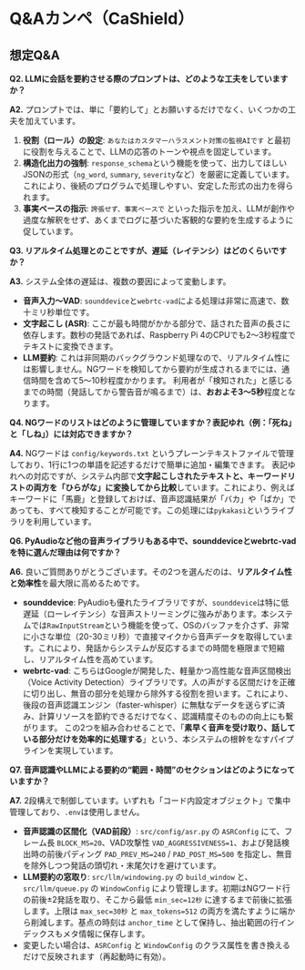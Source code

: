# Q&Aカンペ（CaShield）

## 想定Q&A

**Q2. LLMに会話を要約させる際のプロンプトは、どのような工夫をしていますか？**

**A2.** プロンプトでは、単に「要約して」とお願いするだけでなく、いくつかの工夫を加えています。
1.  **役割（ロール）の設定**: `あなたはカスタマーハラスメント対策の監視AIです` と最初に役割を与えることで、LLMの応答のトーンや視点を固定しています。
2.  **構造化出力の強制**: `response_schema`という機能を使って、出力してほしいJSONの形式（`ng_word`, `summary`, `severity`など）を厳密に定義しています。これにより、後続のプログラムで処理しやすい、安定した形式の出力を得られます。
3.  **事実ベースの指示**: `誇張せず、事実ベースで` といった指示を加え、LLMが創作や過度な解釈をせず、あくまでログに基づいた客観的な要約を生成するように促しています。

**Q3. リアルタイム処理とのことですが、遅延（レイテンシ）はどのくらいですか？**

**A3.** システム全体の遅延は、複数の要因によって変動します。
*   **音声入力〜VAD**: `sounddevice`と`webrtc-vad`による処理は非常に高速で、数十ミリ秒単位です。
*   **文字起こし (ASR)**: ここが最も時間がかかる部分で、話された音声の長さに依存します。数秒の発話であれば、Raspberry Pi 4のCPUでも2〜3秒程度でテキストに変換できます。
*   **LLM要約**: これは非同期のバックグラウンド処理なので、リアルタイム性には影響しません。NGワードを検知してから要約が生成されるまでには、通信時間を含めて5〜10秒程度かかります。
利用者が「検知された」と感じるまでの時間（発話してから警告音が鳴るまで）は、**おおよそ3〜5秒**程度となります。

**Q4. NGワードのリストはどのように管理していますか？表記ゆれ（例：「死ね」と「しね」）には対応できますか？**

**A4.** NGワードは `config/keywords.txt` というプレーンテキストファイルで管理しており、1行に1つの単語を記述するだけで簡単に追加・編集できます。
表記ゆれへの対応ですが、システム内部で**文字起こしされたテキストと、キーワードリストの両方を「ひらがな」に変換してから比較**しています。これにより、例えばキーワードに「馬鹿」と登録しておけば、音声認識結果が「バカ」や「ばか」であっても、すべて検知することが可能です。この処理には`pykakasi`というライブラリを利用しています。

**Q6. PyAudioなど他の音声ライブラリもある中で、sounddeviceとwebrtc-vadを特に選んだ理由は何ですか？**

**A6.** 良いご質問ありがとうございます。その2つを選んだのは、**リアルタイム性と効率性**を最大限に高めるためです。
*   **sounddevice**: PyAudioも優れたライブラリですが、`sounddevice`は特に低遅延（ローレイテンシ）な音声ストリーミングに強みがあります。本システムでは`RawInputStream`という機能を使って、OSのバッファを介さず、非常に小さな単位（20-30ミリ秒）で直接マイクから音声データを取得しています。これにより、発話からシステムが反応するまでの時間を極限まで短縮し、リアルタイム性を高めています。
*   **webrtc-vad**: こちらはGoogleが開発した、軽量かつ高性能な音声区間検出（Voice Activity Detection）ライブラリです。人の声がする区間だけを正確に切り出し、無音の部分を処理から除外する役割を担います。これにより、後段の音声認識エンジン（faster-whisper）に無駄なデータを送らずに済み、計算リソースを節約できるだけでなく、認識精度そのものの向上にも繋がります。
この2つを組み合わせることで、「**素早く音声を受け取り、話している部分だけを効率的に処理する**」という、本システムの根幹をなすパイプラインを実現しています。

**Q7. 音声認識やLLMによる要約の“範囲・時間”のセクションはどのようになっていますか？**

**A7.** 2段構えで制御しています。いずれも「コード内設定オブジェクト」で集中管理しており、`.env`は使用しません。
- **音声認識の区間化（VAD前段）**: `src/config/asr.py` の `ASRConfig` にて、フレーム長 `BLOCK_MS=20`、VAD攻撃性 `VAD_AGGRESSIVENESS=1`、および発話検出時の前後パディング `PAD_PREV_MS=240` / `PAD_POST_MS=500` を指定し、無音を除外しつつ発話の頭切れ・末尾欠けを避けています。
- **LLM要約の窓取り**: `src/llm/windowing.py` の `build_window` と、`src/llm/queue.py` の `WindowConfig` により管理します。初期はNGワード行の前後±2発話を取り、そこから最低 `min_sec=12秒` に達するまで前後に拡張します。上限は `max_sec=30秒` と `max_tokens=512` の両方を満たすように端から削減します。基点の時刻は `anchor_time` として保持し、抽出範囲の行インデックスもメタ情報に保存します。
- 変更したい場合は、`ASRConfig` と `WindowConfig` のクラス属性を書き換えるだけで反映されます（再起動時に有効）。

